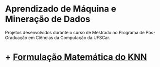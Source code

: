 # Aprendizado de Máquina e Mineração de Dados

Projetos desenvolvidos durante o curso de Mestrado no Programa de Pós-Graduação em Ciências da Computação da UFSCar.

# + [Formulação Matemática do KNN](https://nbviewer.jupyter.org/github/rafaelpavan95/MSc_MachineLearning_DataMining/blob/main/KNN_FROM_SCRATCH.ipynb)

